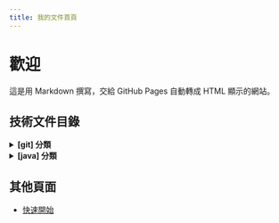 ```yaml
---
title: 我的文件首頁
---
```


# 歡迎
這是用 Markdown 撰寫，交給 GitHub Pages 自動轉成 HTML 顯示的網站。

<!--生成區域Start-->
## 技術文件目錄

<details>
<summary><strong>[git] 分類</strong></summary>

<ul>
  <li>
    <a href="git/版本控制/">[git] git簡介&常用指令</a>
    <ul>
      <li>關鍵字: <code>git、版本控制</code></li>
    </ul>
  </li>
</ul>

</details>

<details>
<summary><strong>[java] 分類</strong></summary>

<ul>
  <li>
    <a href="java/原生功能/">[java] java原生功能</a>
    <ul>
      <li>關鍵字: <code>abstract</code>, <code>interface</code>, <code>casting</code></li>
    </ul>
  </li>
  <li>
    <a href="java/多端口接收請求/">[java] 多端口接收請求</a>
    <ul>
      <li>關鍵字: <code>spring boot</code>, <code>undertow</code>, <code>port設定</code></li>
    </ul>
  </li>
  <li>
    <a href="java/必填欄位檢查/">[java] 必填欄位檢查</a>
    <ul>
      <li>關鍵字: <code>spring boot</code>, <code>spring-validation</code>, <code>必填欄位</code></li>
    </ul>
  </li>
  <li>
    <a href="java/Guava研究紀錄/">[java] Guava簡介</a>(未完成)
    <ul>
      <li>關鍵字: <code>gauva</code>, <code>資料結構</code></li>
    </ul>
  </li>
</ul>

</details>


<!--生成區域End-->

## 其他頁面
- [快速開始](guide.md)
